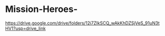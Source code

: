 # Mission-Heroes-
https://drive.google.com/drive/folders/12i7ZIkSCQ_wAkKhDZSjVeS_91uN3tHV1?usp=drive_link
